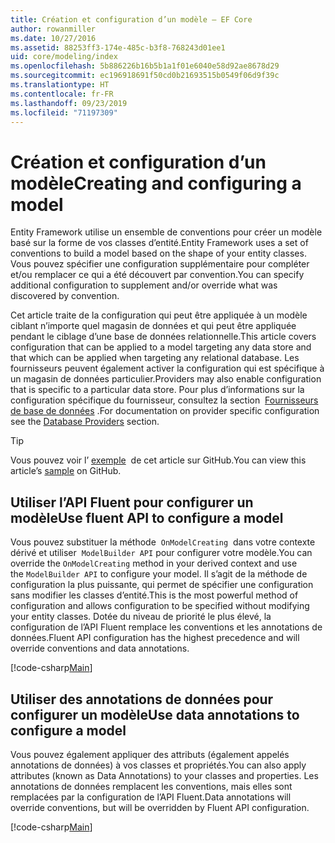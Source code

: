 ```yaml
---
title: Création et configuration d’un modèle – EF Core
author: rowanmiller
ms.date: 10/27/2016
ms.assetid: 88253ff3-174e-485c-b3f8-768243d01ee1
uid: core/modeling/index
ms.openlocfilehash: 5b886226b16b5b1a1f01e6040e58d92ae8678d29
ms.sourcegitcommit: ec196918691f50cd0b21693515b0549f06d9f39c
ms.translationtype: HT
ms.contentlocale: fr-FR
ms.lasthandoff: 09/23/2019
ms.locfileid: "71197309"
---
```

# <a name="creating-and-configuring-a-model"></a><span data-ttu-id="092e4-102">Création et configuration d’un modèle</span><span class="sxs-lookup"><span data-stu-id="092e4-102">Creating and configuring a model</span></span>

<span data-ttu-id="092e4-103">Entity Framework utilise un ensemble de conventions pour créer un modèle basé sur la forme de vos classes d’entité.</span><span class="sxs-lookup"><span data-stu-id="092e4-103">Entity Framework uses a set of conventions to build a model based on the shape of your entity classes.</span></span> <span data-ttu-id="092e4-104">Vous pouvez spécifier une configuration supplémentaire pour compléter et/ou remplacer ce qui a été découvert par convention.</span><span class="sxs-lookup"><span data-stu-id="092e4-104">You can specify additional configuration to supplement and/or override what was discovered by convention.</span></span>

<span data-ttu-id="092e4-105">Cet article traite de la configuration qui peut être appliquée à un modèle ciblant n’importe quel magasin de données et qui peut être appliquée pendant le ciblage d’une base de données relationnelle.</span><span class="sxs-lookup"><span data-stu-id="092e4-105">This article covers configuration that can be applied to a model targeting any data store and that which can be applied when targeting any relational database.</span></span> <span data-ttu-id="092e4-106">Les fournisseurs peuvent également activer la configuration qui est spécifique à un magasin de données particulier.</span><span class="sxs-lookup"><span data-stu-id="092e4-106">Providers may also enable configuration that is specific to a particular data store.</span></span> <span data-ttu-id="092e4-107">Pour plus d’informations sur la configuration spécifique du fournisseur, consultez la section  [Fournisseurs de base de données](../providers/index.md) .</span><span class="sxs-lookup"><span data-stu-id="092e4-107">For documentation on provider specific configuration see the [Database Providers](../providers/index.md) section.</span></span>

> [!TIP]  
> <span data-ttu-id="092e4-108">Vous pouvez voir l’ [exemple](https://github.com/aspnet/EntityFramework.Docs/tree/master/samples)  de cet article sur GitHub.</span><span class="sxs-lookup"><span data-stu-id="092e4-108">You can view this article’s [sample](https://github.com/aspnet/EntityFramework.Docs/tree/master/samples) on GitHub.</span></span>

## <a name="use-fluent-api-to-configure-a-model"></a><span data-ttu-id="092e4-109">Utiliser l’API Fluent pour configurer un modèle</span><span class="sxs-lookup"><span data-stu-id="092e4-109">Use fluent API to configure a model</span></span>

<span data-ttu-id="092e4-110">Vous pouvez substituer la méthode  `OnModelCreating`  dans votre contexte dérivé et utiliser  `ModelBuilder API` pour configurer votre modèle.</span><span class="sxs-lookup"><span data-stu-id="092e4-110">You can override the `OnModelCreating` method in your derived context and use the `ModelBuilder API` to configure your model.</span></span> <span data-ttu-id="092e4-111">Il s’agit de la méthode de configuration la plus puissante, qui permet de spécifier une configuration sans modifier les classes d’entité.</span><span class="sxs-lookup"><span data-stu-id="092e4-111">This is the most powerful method of configuration and allows configuration to be specified without modifying your entity classes.</span></span> <span data-ttu-id="092e4-112">Dotée du niveau de priorité le plus élevé, la configuration de l’API Fluent remplace les conventions et les annotations de données.</span><span class="sxs-lookup"><span data-stu-id="092e4-112">Fluent API configuration has the highest precedence and will override conventions and data annotations.</span></span>

[!code-csharp[Main](../../../samples/core/Modeling/FluentAPI/Required.cs?highlight=11-13)]

## <a name="use-data-annotations-to-configure-a-model"></a><span data-ttu-id="092e4-113">Utiliser des annotations de données pour configurer un modèle</span><span class="sxs-lookup"><span data-stu-id="092e4-113">Use data annotations to configure a model</span></span>

<span data-ttu-id="092e4-114">Vous pouvez également appliquer des attributs (également appelés annotations de données) à vos classes et propriétés.</span><span class="sxs-lookup"><span data-stu-id="092e4-114">You can also apply attributes (known as Data Annotations) to your classes and properties.</span></span> <span data-ttu-id="092e4-115">Les annotations de données remplacent les conventions, mais elles sont remplacées par la configuration de l’API Fluent.</span><span class="sxs-lookup"><span data-stu-id="092e4-115">Data annotations will override conventions, but will be overridden by Fluent API configuration.</span></span>

[!code-csharp[Main](../../../samples/core/Modeling/DataAnnotations/Required.cs?highlight=14)]
